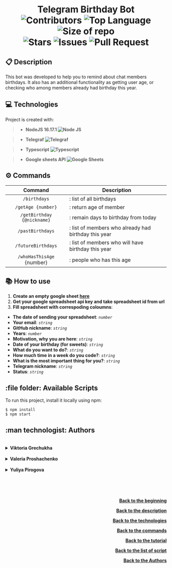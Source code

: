 # <p align="center"> Telegram Birthday Bot <br> ![Contributors][contributors] ![Top Language][top_language] ![Size of repo][repo_size] <br> ![Stars][stars] ![Issues][issues] ![Pull Request][pull_request]</p>

## :clipboard: Description

This bot was developed to help you to remind about chat members birthdays.
It also has an additional functionality as getting user age,
or checking who among members already had birthday this year.

## :computer: Technologies

Project is created with:

> - **NodeJS 16.17.1 ![Node JS][node_js_technologie]**

> - **Telegraf ![Telegraf][telegraf_technologie]**

> - **Typescript ![Typescript][typescript_technologie]**

> - **Google sheets API ![Google Sheets][google_sheets_technologie]**

## :gear: Commands

|          Command           | Description                                          |
| :------------------------: | ---------------------------------------------------- |
|        `/birthdays`        | : list of all birthdays                              |
|     `/getAge {number}`     | : return age of member                               |
| `/getBirthday {@nickname}` | : remain days to birthday from today                 |
|      `/pastBirthdays`      | : list of members who already had birthday this year |
|     `/futureBirthdays`     | : list of members who will have birthday this year   |
| `/whoHasThisAge` {number}  | : people who has this age                            |

## :books: How to use

1. **Create an empty google sheet [here][googlesheets_link]**
2. **Get your google spreadsheet api key and take spreadsheet id from url**
3. **Fill spreadsheet with correspoding coloumns**:

- **The date of sending your spreadsheet**: _`number`_
- **Your email**: _`string`_
- **GitHub nickname**: _`string`_
- **Years**: _`number`_
- **Motivation, why you are here**: _`string`_
- **Date of your birthday (for sweets)**: _`string`_
- **What do you want to do?**: _`string`_
- **How much time in a week do you code?**: _`string`_
- **What is the most important thing for you?**: _`string`_
- **Telegram nickname**: _`string`_
- **Status**: _`string`_

## :file folder: Available Scripts

To run this project, install it locally using npm:

```
$ npm install
$ npm start
```

## :man technologist: Authors

<br>

<details>
    <summary>
        <b>Viktoria Grechukha</b>
    </summary>
    <br>

- GitHub - is [here][viktoria_github]
- LinkedIn - is [here][viktoria_linkedin]

</details>

<br>

<details>        
    <summary>
        <b>Valeria Proshachenko</b>
    </summary>
    <br>

- GitHub - is [here][valeria_github]
- LinkedIn - is [here][valeria_linkedin]

</details>

<br>

<details>        
    <summary>
        <b>Yuliya Pirogova</b>
    </summary>
    <br>

- GitHub - is [here][julia_github]
- LinkedIn - is [here][julia_linkedin]

    <br>

</details>

<br> <br> <br>

<p align="right"><a href="#TOP"><b>Back to the beginning</b></a></p>
<p align="right"><a href="#clipboard-description"><b>Back to the description</b></a></p>
<p align="right"><a href="#computer-technologies"><b>Back to the technologies</b></a></p>
<p align="right"><a href="#gear-commands"><b>Back to the commands</b></a></p>
<p align="right"><a href="#books-how-to-use"><b>Back to the tutorial</b></a></p>
<p align="right"><a href="#-available-scripts"><b>Back to the list of script</b></a></p>
<p align="right"><a href="#-authors"><b>Back to the Authors</b></a></p>

<!--- Variables --->
<!-- https://www.markdownguide.org/basic-syntax/#reference-style-links -->

<!--- Google Sheets link --->

[googlesheets_link]: https://www.google.com/sheets/about/

<!--- Authors links --->

<!--- Github --->

[viktoria_github]: https://github.com/vgrechukha
[valeria_github]: https://github.com/Valerchixxx
[julia_github]: https://github.com/YuliyaDM

<!--- LinkedIn --->

[viktoria_linkedin]: https://www.linkedin.com/in/vhrechukha/
[valeria_linkedin]: https://www.linkedin.com/in/%D0%B2%D0%B0%D0%BB%D0%B5%D1%80%D0%B8%D1%8F-%D0%BF%D1%80%D0%BE%D1%88%D0%B0%D1%87%D0%B5%D0%BD%D0%BA%D0%BE-71a506252/
[julia_linkedin]: https://www.linkedin.com/in/yuliya-pirogova-99880b245/

<!--- Shiels --->

<!--- About the repository --->

[repo_size]: https://img.shields.io/github/repo-size/shpp-afterjs/birthday_bot?style=flat-square&labelColor=64500a&color=yellow
[contributors]: https://img.shields.io/github/contributors/shpp-afterjs/birthday_bot.svg?style=flat-square&color=purple&labelColor=4a004a
[stars]: https://img.shields.io/github/stars/shpp-afterjs/birthday_bot.svg?style=flat-square
[issues]: https://shields.io/github/issues-raw/shpp-afterjs/birthday_bot?style=flat-square
[pull_request]: https://shields.io/github/issues-pr/shpp-afterjs/birthday_bot?style=flat-square
[top_language]: https://img.shields.io/github/languages/top/shpp-afterjs/birthday_bot.svg?style=flat-square&logo=github&color=darkgreen&labelColor=023302

<!--- Technologies --->

[telegraf_technologie]: https://img.shields.io/badge/Telegraf-black.svg?style=for-the-badge&logo=telegram&logoColor=e741ff&color=222
[node_js_technologie]: https://img.shields.io/badge/Node%20JS-black.svg?style=for-the-badge&logo=Node.js&logoColor=30bbff&color=222
[typescript_technologie]: https://img.shields.io/badge/Typescript-black.svg?style=for-the-badge&logo=Typescript&logoColor=336fff&color=222
[google_sheets_technologie]: https://img.shields.io/badge/Google%20sheets-black.svg?style=for-the-badge&logo=Google%20Sheets&logoColor=119111&color=222
